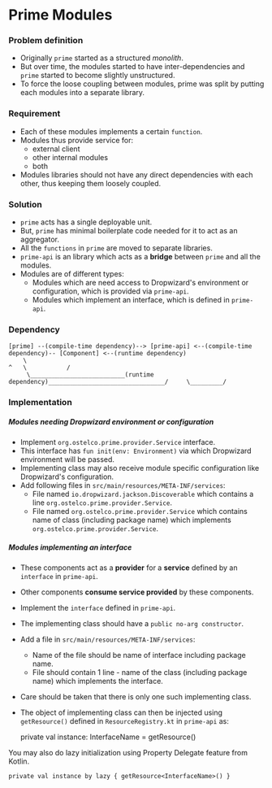# Prime Modules

### Problem definition
 - Originally `prime` started as a structured _monolith_.
 - But over time, the modules started to have inter-dependencies and `prime` started to become slightly unstructured.    
 - To force the loose coupling between modules, prime was split by putting each modules into a separate library.

### Requirement
 - Each of these modules implements a certain `function`.
 - Modules thus provide service for:
    - external client
    - other internal modules
    - both 
 - Modules libraries should not have any direct dependencies with each other, thus keeping them loosely coupled. 

### Solution
 - `prime` acts has a single deployable unit.
 - But, `prime` has minimal boilerplate code needed for it to act as an aggregator.
 - All the `functions` in `prime` are moved to separate libraries.
 - `prime-api` is an library which acts as a **bridge** between `prime` and all the modules.
 - Modules are of different types:
   - Modules which are need access to Dropwizard's environment or configuration, which is provided via `prime-api`. 
   - Modules which implement an interface, which is defined in `prime-api`.

### Dependency
    
    [prime] --(compile-time dependency)--> [prime-api] <--(compile-time dependency)-- [Component] <--(runtime dependency)
        \                                                                                ^   \           /
         \__________________________(runtime dependency)________________________________/     \_________/

### Implementation

##### Modules needing Dropwizard environment or configuration
 - Implement `org.ostelco.prime.provider.Service` interface.
 - This interface has `fun init(env: Environment)` via which Dropwizard environment will be passed.
 - Implementing class may also receive module specific configuration like Dropwizard's configuration.
 - Add following files in `src/main/resources/META-INF/services`:
   - File named `io.dropwizard.jackson.Discoverable` which contains a line `org.ostelco.prime.provider.Service`.
   - File named `org.ostelco.prime.provider.Service` which contains name of class (including package name) which implements `org.ostelco.prime.provider.Service`. 

##### Modules implementing an interface
 - These components act as a **provider** for a **service** defined by an `interface` in `prime-api`.
 - Other components **consume service provided** by these components.
 - Implement the `interface` defined in `prime-api`.
 - The implementing class should have a `public no-arg constructor`.
 - Add a file in `src/main/resources/META-INF/services`:
    - Name of the file should be name of interface including package name.
    - File should contain 1 line - name of the class (including package name) which implements the interface.
 - Care should be taken that there is only one such implementing class.
 - The object of implementing class can then be injected using `getResource()` defined in `ResourceRegistry.kt` in `prime-api` as:

    
    private val instance: InterfaceName = getResource()

You may also do lazy initialization using Property Delegate feature from Kotlin.

    private val instance by lazy { getResource<InterfaceName>() }
